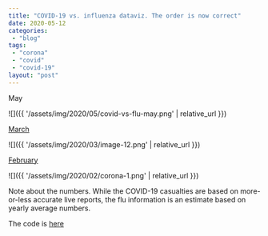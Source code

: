 ```yaml
---
title: "COVID-19 vs. influenza dataviz. The order is now correct"
date: 2020-05-12
categories: 
 - "blog"
tags: 
 - "corona"
 - "covid"
 - "covid-19"
layout: "post"
---
```


May

![]({{ '/assets/img/2020/05/covid-vs-flu-may.png' | relative_url }})

[March](https://gorelik.net/2020/03/18/covid-19-vs-influenza-dataviz-an-update/)

![]({{ '/assets/img/2020/03/image-12.png' | relative_url }})

[February](https://gorelik.net/2020/02/27/corona-virus-vs-flu-visualized/)

![]({{ '/assets/img/2020/02/corona-1.png' | relative_url }})

Note about the numbers. While the COVID-19 casualties are based on more-or-less accurate live reports, the flu information is an estimate based on yearly average numbers.

The code is [here](https://gist.github.com/bgbg/ae80e1e9a83a9d220cd4ff59b3e682ab)
